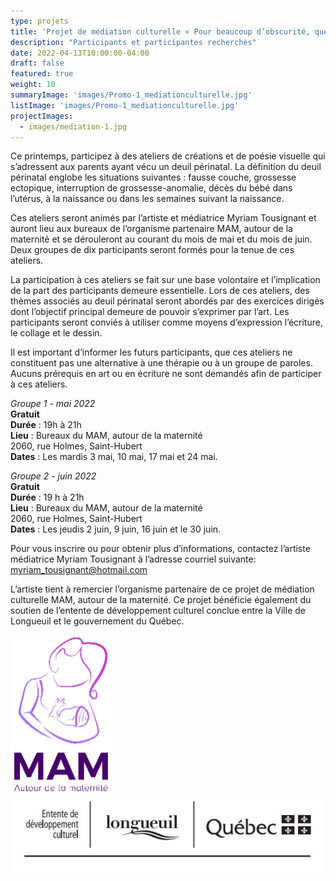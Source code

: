 ```yaml
---
type: projets
title: 'Projet de médiation culturelle « Pour beaucoup d’obscurité, quelques éclats »'
description: "Participants et participantes recherchés"
date: 2022-04-13T10:00:00-04:00
draft: false
featured: true
weight: 10
summaryImage: 'images/Promo-1_mediationculturelle.jpg'
listImage: 'images/Promo-1_mediationculturelle.jpg'
projectImages:
  - images/mediation-1.jpg
---
```


Ce printemps, participez à des ateliers de créations et de poésie visuelle qui s’adressent aux parents ayant vécu un deuil périnatal. La définition du deuil périnatal englobe les situations suivantes : fausse couche, grossesse ectopique, interruption de grossesse-anomalie, décès du bébé dans l’utérus, à la naissance ou dans les semaines suivant la naissance.

Ces ateliers seront animés par l’artiste et médiatrice Myriam Tousignant et auront lieu aux bureaux de l’organisme partenaire MAM, autour de la maternité et se dérouleront au courant du mois de mai et du mois de juin. Deux groupes de dix participants seront formés pour la tenue de ces ateliers.

La participation à ces ateliers se fait sur une base volontaire et l’implication de la part des participants demeure essentielle. Lors de ces ateliers, des thèmes associés au deuil périnatal seront abordés par des exercices dirigés dont l’objectif principal demeure de pouvoir s’exprimer par l’art. Les participants seront conviés à utiliser comme moyens d’expression l’écriture, le collage et le dessin. 

Il est important d’informer les futurs participants, que ces ateliers ne constituent pas une alternative à une thérapie ou à un groupe de paroles. Aucuns prérequis en art ou en écriture ne sont demandés afin de participer à ces ateliers.

_Groupe 1 - mai 2022_  
**Gratuit**  
**Durée** : 19h à 21h  
**Lieu** : 	Bureaux du MAM, autour de la maternité  
2060, rue Holmes, Saint-Hubert  
**Dates** : Les mardis 3 mai, 10 mai, 17 mai et 24 mai.  

_Groupe 2 - juin 2022_  
**Gratuit**  
**Durée** : 19 h à 21h  
**Lieu** : 	Bureaux du MAM, autour de la maternité  
2060, rue Holmes, Saint-Hubert  
**Dates** : Les jeudis 2 juin, 9 juin, 16 juin et le 30 juin.  

Pour vous inscrire ou pour obtenir plus d’informations, contactez l’artiste médiatrice Myriam Tousignant à l’adresse courriel suivante:  myriam_tousignant@hotmail.com

L’artiste tient à remercier l’organisme partenaire de ce projet de médiation culturelle MAM, autour de la maternité. Ce projet bénéficie également du soutien de l’entente de développement culturel conclue entre la Ville de Longueuil et le gouvernement du Québec.

[![MAM](images/logo-mam.png)](https://www.mam.qc.ca)
![Développement culturel](images/entente-development-culturel.jpg)